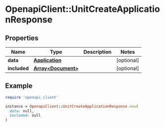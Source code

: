 # OpenapiClient::UnitCreateApplicationResponse

## Properties

| Name | Type | Description | Notes |
| ---- | ---- | ----------- | ----- |
| **data** | [**Application**](Application.md) |  | [optional] |
| **included** | [**Array&lt;Document&gt;**](Document.md) |  | [optional] |

## Example

```ruby
require 'openapi_client'

instance = OpenapiClient::UnitCreateApplicationResponse.new(
  data: null,
  included: null
)
```

